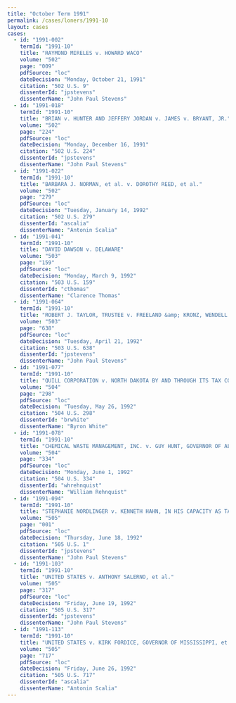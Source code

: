 ```yaml
---
title: "October Term 1991"
permalink: /cases/loners/1991-10
layout: cases
cases:
  - id: "1991-002"
    termId: "1991-10"
    title: "RAYMOND MIRELES v. HOWARD WACO"
    volume: "502"
    page: "009"
    pdfSource: "loc"
    dateDecision: "Monday, October 21, 1991"
    citation: "502 U.S. 9"
    dissenterId: "jpstevens"
    dissenterName: "John Paul Stevens"
  - id: "1991-018"
    termId: "1991-10"
    title: "BRIAN v. HUNTER AND JEFFERY JORDAN v. JAMES v. BRYANT, JR."
    volume: "502"
    page: "224"
    pdfSource: "loc"
    dateDecision: "Monday, December 16, 1991"
    citation: "502 U.S. 224"
    dissenterId: "jpstevens"
    dissenterName: "John Paul Stevens"
  - id: "1991-022"
    termId: "1991-10"
    title: "BARBARA J. NORMAN, et al. v. DOROTHY REED, et al."
    volume: "502"
    page: "279"
    pdfSource: "loc"
    dateDecision: "Tuesday, January 14, 1992"
    citation: "502 U.S. 279"
    dissenterId: "ascalia"
    dissenterName: "Antonin Scalia"
  - id: "1991-041"
    termId: "1991-10"
    title: "DAVID DAWSON v. DELAWARE"
    volume: "503"
    page: "159"
    pdfSource: "loc"
    dateDecision: "Monday, March 9, 1992"
    citation: "503 U.S. 159"
    dissenterId: "cthomas"
    dissenterName: "Clarence Thomas"
  - id: "1991-064"
    termId: "1991-10"
    title: "ROBERT J. TAYLOR, TRUSTEE v. FREELAND &amp; KRONZ, WENDELL G. FREELAND AND RICHARD F. KRONZ"
    volume: "503"
    page: "638"
    pdfSource: "loc"
    dateDecision: "Tuesday, April 21, 1992"
    citation: "503 U.S. 638"
    dissenterId: "jpstevens"
    dissenterName: "John Paul Stevens"
  - id: "1991-077"
    termId: "1991-10"
    title: "QUILL CORPORATION v. NORTH DAKOTA BY AND THROUGH ITS TAX COMMISSIONER, HEIDI HEITKAMP"
    volume: "504"
    page: "298"
    pdfSource: "loc"
    dateDecision: "Tuesday, May 26, 1992"
    citation: "504 U.S. 298"
    dissenterId: "brwhite"
    dissenterName: "Byron White"
  - id: "1991-078"
    termId: "1991-10"
    title: "CHEMICAL WASTE MANAGEMENT, INC. v. GUY HUNT, GOVERNOR OF ALABAMA et al."
    volume: "504"
    page: "334"
    pdfSource: "loc"
    dateDecision: "Monday, June 1, 1992"
    citation: "504 U.S. 334"
    dissenterId: "whrehnquist"
    dissenterName: "William Rehnquist"
  - id: "1991-094"
    termId: "1991-10"
    title: "STEPHANIE NORDLINGER v. KENNETH HAHN, IN HIS CAPACITY AS TAX ASSESSOR FOR LOS ANGELES COUNTY, et al."
    volume: "505"
    page: "001"
    pdfSource: "loc"
    dateDecision: "Thursday, June 18, 1992"
    citation: "505 U.S. 1"
    dissenterId: "jpstevens"
    dissenterName: "John Paul Stevens"
  - id: "1991-103"
    termId: "1991-10"
    title: "UNITED STATES v. ANTHONY SALERNO, et al."
    volume: "505"
    page: "317"
    pdfSource: "loc"
    dateDecision: "Friday, June 19, 1992"
    citation: "505 U.S. 317"
    dissenterId: "jpstevens"
    dissenterName: "John Paul Stevens"
  - id: "1991-113"
    termId: "1991-10"
    title: "UNITED STATES v. KIRK FORDICE, GOVERNOR OF MISSISSIPPI, et al."
    volume: "505"
    page: "717"
    pdfSource: "loc"
    dateDecision: "Friday, June 26, 1992"
    citation: "505 U.S. 717"
    dissenterId: "ascalia"
    dissenterName: "Antonin Scalia"
---
```

